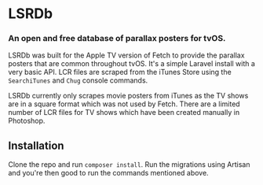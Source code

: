 # LSRDb
### An open and free database of parallax posters for tvOS.

LSRDb was built for the Apple TV version of Fetch to provide the parallax posters that are common throughout tvOS. It's a simple Laravel install with a very basic API. LCR files are scraped from the iTunes Store using the `SearchiTunes` and `Chug` console commands.

LSRDb currently only scrapes movie posters from iTunes as the TV shows are in a square format which was not used by Fetch. There are a limited number of LCR files for TV shows which have been created manually in Photoshop.

## Installation

Clone the repo and run `composer install`. Run the migrations using Artisan and you're then good to run the commands mentioned above.
